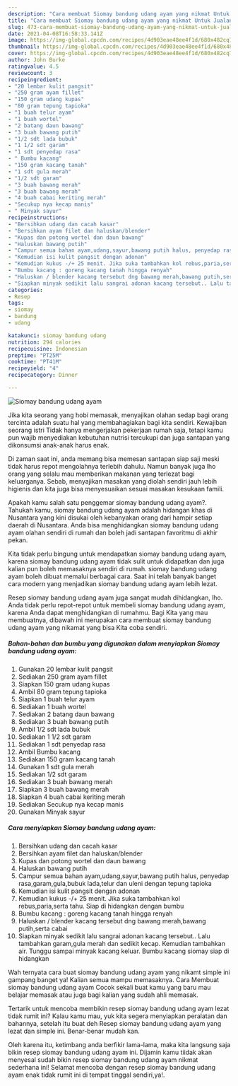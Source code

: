 ```yaml
---
description: "Cara membuat Siomay bandung udang ayam yang nikmat Untuk Jualan"
title: "Cara membuat Siomay bandung udang ayam yang nikmat Untuk Jualan"
slug: 473-cara-membuat-siomay-bandung-udang-ayam-yang-nikmat-untuk-jualan
date: 2021-04-08T16:58:33.141Z
image: https://img-global.cpcdn.com/recipes/4d903eae48ee4f1d/680x482cq70/siomay-bandung-udang-ayam-foto-resep-utama.jpg
thumbnail: https://img-global.cpcdn.com/recipes/4d903eae48ee4f1d/680x482cq70/siomay-bandung-udang-ayam-foto-resep-utama.jpg
cover: https://img-global.cpcdn.com/recipes/4d903eae48ee4f1d/680x482cq70/siomay-bandung-udang-ayam-foto-resep-utama.jpg
author: John Burke
ratingvalue: 4.5
reviewcount: 3
recipeingredient:
- "20 lembar kulit pangsit"
- "250 gram ayam fillet"
- "150 gram udang kupas"
- "80 gram tepung tapioka"
- "1 buah telur ayam"
- "1 buah wortel"
- "2 batang daun bawang"
- "3 buah bawang putih"
- "1/2 sdt lada bubuk"
- "1 1/2 sdt garam"
- "1 sdt penyedap rasa"
- " Bumbu kacang"
- "150 gram kacang tanah"
- "1 sdt gula merah"
- "1/2 sdt garam"
- "3 buah bawang merah"
- "3 buah bawang merah"
- "4 buah cabai keriting merah"
- "Secukup nya kecap manis"
- " Minyak sayur"
recipeinstructions:
- "Bersihkan udang dan cacah kasar"
- "Bersihkan ayam filet dan haluskan/blender"
- "Kupas dan potong wortel dan daun bawang"
- "Haluskan bawang putih"
- "Campur semua bahan ayam,udang,sayur,bawang putih halus, penyedap rasa,garam,gula,bubuk lada,telur dan uleni dengan tepung tapioka"
- "Kemudian isi kulit pangsit dengan adonan"
- "Kemudian kukus -/+ 25 menit. Jika suka tambahkan kol rebus,paria,serta tahu. Siap di hidangkan dengan bumbu"
- "Bumbu kacang : goreng kacang tanah hingga renyah"
- "Haluskan / blender kacang tersebut dng bawang merah,bawang putih,serta cabai"
- "Siapkan minyak sedikit lalu sangrai adonan kacang tersebut.. Lalu tambahkan garam,gula merah dan sedikit kecap. Kemudian tambahkan air. Tunggu sampai minyak kacang keluar. Bumbu kacang siomay siap di hidangkan"
categories:
- Resep
tags:
- siomay
- bandung
- udang

katakunci: siomay bandung udang 
nutrition: 294 calories
recipecuisine: Indonesian
preptime: "PT25M"
cooktime: "PT41M"
recipeyield: "4"
recipecategory: Dinner

---
```



![Siomay bandung udang ayam](https://img-global.cpcdn.com/recipes/4d903eae48ee4f1d/680x482cq70/siomay-bandung-udang-ayam-foto-resep-utama.jpg)

Jika kita seorang yang hobi memasak, menyajikan olahan sedap bagi orang tercinta adalah suatu hal yang membahagiakan bagi kita sendiri. Kewajiban seorang istri Tidak hanya mengerjakan pekerjaan rumah saja, tetapi kamu pun wajib menyediakan kebutuhan nutrisi tercukupi dan juga santapan yang dikonsumsi anak-anak harus enak.

Di zaman  saat ini, anda memang bisa memesan santapan siap saji meski tidak harus repot mengolahnya terlebih dahulu. Namun banyak juga lho orang yang selalu mau memberikan makanan yang terlezat bagi keluarganya. Sebab, menyajikan masakan yang diolah sendiri jauh lebih higienis dan kita juga bisa menyesuaikan sesuai masakan kesukaan famili. 



Apakah kamu salah satu penggemar siomay bandung udang ayam?. Tahukah kamu, siomay bandung udang ayam adalah hidangan khas di Nusantara yang kini disukai oleh kebanyakan orang dari hampir setiap daerah di Nusantara. Anda bisa menghidangkan siomay bandung udang ayam olahan sendiri di rumah dan boleh jadi santapan favoritmu di akhir pekan.

Kita tidak perlu bingung untuk mendapatkan siomay bandung udang ayam, karena siomay bandung udang ayam tidak sulit untuk didapatkan dan juga kalian pun boleh memasaknya sendiri di rumah. siomay bandung udang ayam boleh dibuat memalui berbagai cara. Saat ini telah banyak banget cara modern yang menjadikan siomay bandung udang ayam lebih lezat.

Resep siomay bandung udang ayam juga sangat mudah dihidangkan, lho. Anda tidak perlu repot-repot untuk membeli siomay bandung udang ayam, karena Anda dapat menghidangkan di rumahmu. Bagi Kita yang mau membuatnya, dibawah ini merupakan cara membuat siomay bandung udang ayam yang nikamat yang bisa Kita coba sendiri.

<!--inarticleads1-->

##### Bahan-bahan dan bumbu yang digunakan dalam menyiapkan Siomay bandung udang ayam:

1. Gunakan 20 lembar kulit pangsit
1. Sediakan 250 gram ayam fillet
1. Siapkan 150 gram udang kupas
1. Ambil 80 gram tepung tapioka
1. Siapkan 1 buah telur ayam
1. Sediakan 1 buah wortel
1. Sediakan 2 batang daun bawang
1. Sediakan 3 buah bawang putih
1. Ambil 1/2 sdt lada bubuk
1. Sediakan 1 1/2 sdt garam
1. Sediakan 1 sdt penyedap rasa
1. Ambil  Bumbu kacang
1. Sediakan 150 gram kacang tanah
1. Gunakan 1 sdt gula merah
1. Sediakan 1/2 sdt garam
1. Sediakan 3 buah bawang merah
1. Siapkan 3 buah bawang merah
1. Siapkan 4 buah cabai keriting merah
1. Sediakan Secukup nya kecap manis
1. Gunakan  Minyak sayur




<!--inarticleads2-->

##### Cara menyiapkan Siomay bandung udang ayam:

1. Bersihkan udang dan cacah kasar
1. Bersihkan ayam filet dan haluskan/blender
1. Kupas dan potong wortel dan daun bawang
1. Haluskan bawang putih
1. Campur semua bahan ayam,udang,sayur,bawang putih halus, penyedap rasa,garam,gula,bubuk lada,telur dan uleni dengan tepung tapioka
1. Kemudian isi kulit pangsit dengan adonan
1. Kemudian kukus -/+ 25 menit. Jika suka tambahkan kol rebus,paria,serta tahu. Siap di hidangkan dengan bumbu
1. Bumbu kacang : goreng kacang tanah hingga renyah
1. Haluskan / blender kacang tersebut dng bawang merah,bawang putih,serta cabai
1. Siapkan minyak sedikit lalu sangrai adonan kacang tersebut.. Lalu tambahkan garam,gula merah dan sedikit kecap. Kemudian tambahkan air. Tunggu sampai minyak kacang keluar. Bumbu kacang siomay siap di hidangkan




Wah ternyata cara buat siomay bandung udang ayam yang nikamt simple ini gampang banget ya! Kalian semua mampu memasaknya. Cara Membuat siomay bandung udang ayam Cocok sekali buat kamu yang baru mau belajar memasak atau juga bagi kalian yang sudah ahli memasak.

Tertarik untuk mencoba membikin resep siomay bandung udang ayam lezat tidak rumit ini? Kalau kamu mau, yuk kita segera menyiapkan peralatan dan bahannya, setelah itu buat deh Resep siomay bandung udang ayam yang lezat dan simple ini. Benar-benar mudah kan. 

Oleh karena itu, ketimbang anda berfikir lama-lama, maka kita langsung saja bikin resep siomay bandung udang ayam ini. Dijamin kamu tiidak akan menyesal sudah bikin resep siomay bandung udang ayam nikmat sederhana ini! Selamat mencoba dengan resep siomay bandung udang ayam enak tidak rumit ini di tempat tinggal sendiri,ya!.

